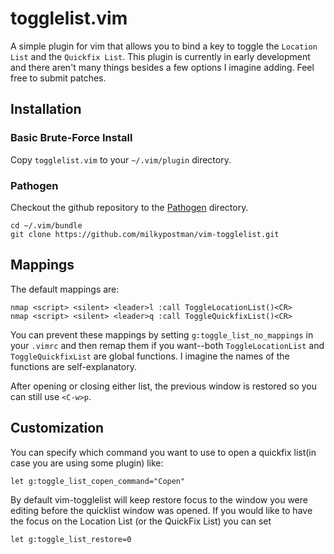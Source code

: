 # togglelist.vim

A simple plugin for vim that allows you to bind a key to toggle the `Location List` and the `Quickfix List`. This plugin is currently in early development and there aren't many things besides a few options I imagine adding. Feel free to submit patches.

## Installation

### Basic Brute-Force Install

Copy `togglelist.vim` to your `~/.vim/plugin` directory.

### Pathogen

Checkout the github repository to the [Pathogen](https://github.com/tpope/vim-pathogen) directory.

    cd ~/.vim/bundle
    git clone https://github.com/milkypostman/vim-togglelist.git


## Mappings

The default mappings are:

    nmap <script> <silent> <leader>l :call ToggleLocationList()<CR>
    nmap <script> <silent> <leader>q :call ToggleQuickfixList()<CR>

You can prevent these mappings by setting `g:toggle_list_no_mappings` in your `.vimrc` and then remap them if you want--both `ToggleLocationList` and `ToggleQuickfixList` are global functions. I imagine the names of the functions are self-explanatory.

After opening or closing either list, the previous window is restored so you can still use `<C-w>p`.

## Customization

You can specify which command you want to use to open a quickfix list(in case you are using some plugin) like:

``` vim
let g:toggle_list_copen_command="Copen"
```

By default vim-togglelist will keep restore focus to the window you were editing before the quicklist window was opened. If you would like to have the focus on the Location List (or the QuickFix List) you can set

``` vim
let g:toggle_list_restore=0
```
